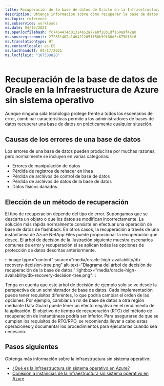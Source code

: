 ```yaml
---
title: Recuperación de la base de datos de Oracle en la Infraestructura de Azure sin sistema operativo
description: Obtenga información sobre cómo recuperar la base de datos de Oracle en la Infraestructura de Azure sin sistema operativo.
ms.topic: reference
ms.subservice: workloads
ms.date: 04/15/2021
ms.openlocfilehash: fc7464474d01314a52a77e0f28b1df160a9f42a0
ms.sourcegitcommit: 272351402a140422205ff50b59f80d3c6758f6f6
ms.translationtype: HT
ms.contentlocale: es-ES
ms.lasthandoff: 04/17/2021
ms.locfileid: "107589828"
---
```

# <a name="recover-your-oracle-database-on-azure-baremetal-infrastructure"></a>Recuperación de la base de datos de Oracle en la Infraestructura de Azure sin sistema operativo

Aunque ninguna sola tecnología protege frente a todos los escenarios de error, combinar características permite a los administradores de bases de datos recuperar una base de datos en prácticamente cualquier situación.

## <a name="causes-of-database-failure"></a>Causas de los errores de una base de datos

Los errores de una base de datos pueden producirse por muchas razones, pero normalmente se incluyen en varias categorías:

- Errores de manipulación de datos
- Pérdida de registros de rehacer en línea
- Pérdida de archivos de control de base de datos
- Pérdida de archivos de datos de la base de datos
- Datos físicos dañados

## <a name="choose-your-method-of-recovery"></a>Elección de un método de recuperación

El tipo de recuperación depende del tipo de error. Supongamos que se descarta un objeto o que los datos se modifican incorrectamente. La solución más rápida normalmente consiste en efectuar una operación de base de datos de flashback. En otros casos, la recuperación a través de una instantánea de Azure NetApp Files puede proporcionar la recuperación que desee. El árbol de decisión de la ilustración siguiente muestra escenarios comunes de error y recuperación si se aplican todas las opciones de protección de datos descritas anteriormente.

:::image type="content" source="media/oracle-high-availability/db-recovery-decision-tree.png" alt-text="Diagrama del árbol de decisión de recuperación de la base de datos." lightbox="media/oracle-high-availability/db-recovery-decision-tree.png":::

Tenga en cuenta que este árbol de decisión de ejemplo solo se ve desde la perspectiva de un administrador de base de datos. Cada implementación puede tener requisitos diferentes, lo que podría cambiar el orden de las opciones. Por ejemplo, cambiar un rol de base de datos a otra región mediante Data Guard puede tener un efecto negativo en el rendimiento de la aplicación. El objetivo de tiempo de recuperación (RTO) del método de recuperación de instantáneas podría ser inferior. Para asegurarse de que se cumplan los requisitos de RTO/RPO, se recomienda llevar a cabo estas operaciones y documentar los procedimientos para ejecutarlas cuando sea necesario.

## <a name="next-steps"></a>Pasos siguientes

Obtenga más información sobre la infraestructura sin sistema operativo:

- [¿Qué es la infraestructura sin sistema operativo en Azure?](../../concepts-baremetal-infrastructure-overview.md)
- [Conexión a instancias de la infraestructura sin sistema operativo en Azure](../../connect-baremetal-infrastructure.md)
